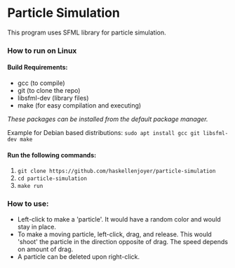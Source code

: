 # Particle Simulation

This program uses SFML library for particle simulation.

### How to run on Linux

#### Build Requirements:
- gcc (to compile)
- git (to clone the repo)
- libsfml-dev (library files)
- make (for easy compilation and executing)

*These packages can be installed from the default package manager.*

Example for Debian based distributions:
`sudo apt install gcc git libsfml-dev make`

#### Run the following commands:
1. `git clone https://github.com/haskellenjoyer/particle-simulation`
2. `cd particle-simulation`
3. `make run`

### How to use:
- Left-click to make a 'particle'. It would have a random color and would stay in place.
- To make a moving particle, left-click, drag, and release. This would 'shoot' the particle in the direction opposite of drag. The speed depends on amount of drag.
- A particle can be deleted upon right-click.
